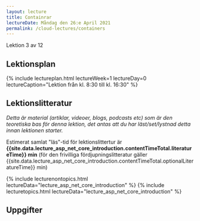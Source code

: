 ```yaml
---
layout: lecture
title: Containrar
lectureDate: Måndag den 26:e April 2021
permalink: /cloud-lectures/containers
---
```


Lektion 3 av 12

## Lektionsplan

{% include lectureplan.html lectureWeek=1 lectureDay=0 lectureCaption="Lektion från kl. 8:30 till kl. 16:30" %}

## Lektionslitteratur
*Detta är material (artiklar, videoer, blogs, podcasts etc) som är den teoretiska bas för denna lektion, det antas att du har läst/set/lystnad detta innan lektionen starter.*

Estimerat samlat "läs"-tid för lektionslittertur är **{{site.data.lecture_asp_net_core_introduction.contentTimeTotal.literatureTime}} min** (för den frivilliga fördjupningslitteratur gäller {{site.data.lecture_asp_net_core_introduction.contentTimeTotal.optionalLiteratureTime}} min)

{% include lecturenontopics.html lectureData="lecture_asp_net_core_introduction" %}
{% include lecturetopics.html lectureData="lecture_asp_net_core_introduction" %}

## Uppgifter
